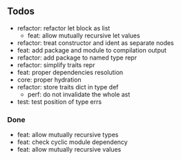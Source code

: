 ## Todos

- refactor: refactor let block as list
  - feat: allow mutually recursive let values
- refactor: treat constructor and ident as separate nodes
- feat: add package and module to compilation output
- refactor: add package to named type repr
- refactor: simplify traits repr
- feat: proper dependencies resolution
- core: proper hydration
- refactor: store traits dict in type def
  - perf: do not invalidate the whole ast
- test: test position of type errs

### Done

- feat: allow mutually recursive types
- feat: check cyclic module dependency
- feat: allow mutually recursive values
